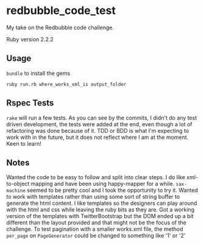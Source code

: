# redbubble_code_test
My take on the Redbubble code challenge.

Ruby version 2.2.2

## Usage
`bundle` to install the gems

`ruby run.rb where_works_xml_is output_folder`

## Rspec Tests
`rake` will run a few tests.
As you can see by the commits, I didn't do any test driven development, the tests
were added at the end, even though a lot of refactoring was done because of it.
TDD or BDD is what I'm expecting to work with in the future, but it does not reflect 
where I am at the moment. Keen to learn!

## Notes
Wanted the code to be easy to follow and split into clear steps.
I do like xml-to-object mapping and have been using happy-mapper for a while. `sax-machine` seemed to be pretty cool and I took the opportunity to try it.
Wanted to work with templates rather than using some sort of string buffer to generate the html content. I like templates so the designers can play around with the 
html and css while leaving the ruby bits as they are. Got a working version of the templates with TwitterBootstrap but the DOM ended up a bit different than the layout provided and that might not be the focus of the challenge.
To test pagination with a smaller works.xml file, the method `per_page` on `PageGenerator` could be changed to something like '1' or '2'
